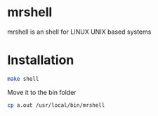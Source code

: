 # mrshell

mrshell is an shell for LINUX UNIX based systems

# Installation

```bash
make shell
```

Move it to the bin folder

```bash
cp a.out /usr/local/bin/mrshell
```
